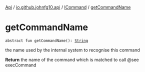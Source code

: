 [Api](../../index.md) / [io.github.johnfg10.api](../index.md) / [ICommand](index.md) / [getCommandName](./get-command-name.md)

# getCommandName

`abstract fun getCommandName(): `[`String`](https://kotlinlang.org/api/latest/jvm/stdlib/kotlin/-string/index.html)

the name used by the internal system to recognise this command

**Return**
the name of the command which is matched to call @see execCommand

